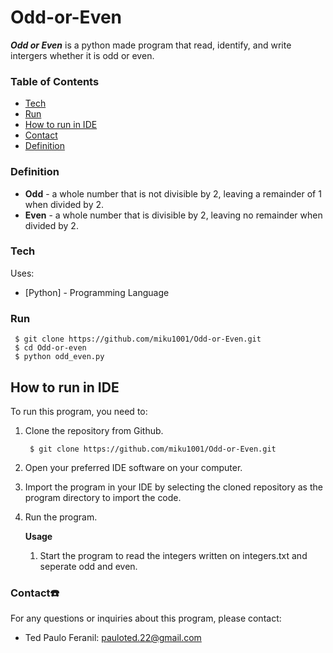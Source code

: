 # Odd-or-Even


***Odd or Even*** is a python made program that read, identify, and write intergers whether it is odd or even.

### Table of Contents
- [Tech](#tech)
- [Run](#run)
- [How to run in IDE](#ide)
- [Contact](#contact)
- [Definition](#definition)

### Definition <a name="definition"></a>
* **Odd** - a whole number that is not divisible by 2, leaving a remainder of 1 when divided by 2. 
* **Even** - a whole number that is divisible by 2, leaving no remainder when divided by 2.

### Tech <a name="tech"></a>
Uses:
* [Python] - Programming Language

### Run <a name="run"></a>
     $ git clone https://github.com/miku1001/Odd-or-Even.git
     $ cd Odd-or-even
     $ python odd_even.py
     
## How to run in IDE <a name="ide"></a>

To run this program, you need to:
1. Clone the repository from Github.

        $ git clone https://github.com/miku1001/Odd-or-Even.git
2. Open your preferred IDE software on your computer.
3. Import the program in your IDE by selecting the cloned repository as the program directory to import the code.
4. Run the program.
   
    **Usage**
    1. Start the program to read the integers written on integers.txt and seperate odd and even.

### Contact☎️ <a name="contact"></a>
  For any questions or inquiries about this program, please contact:
  
  - Ted Paulo Feranil: pauloted.22@gmail.com
